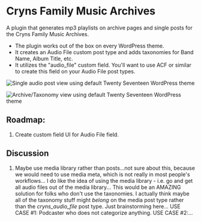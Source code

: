 # Cryns Family Music Archives
A plugin that generates mp3 playlists on archive pages and single posts for the Cryns Family Music Archives.

* The plugin works out of the box on every WordPress theme.
* It creates an Audio File custom post type and adds taxonomies for Band Name, Album Title, etc.
* It utilizes the "audio_file" custom field.  You'll want to use ACF or similar to create this field on your Audio File post types.

![Single audio post view using default Twenty Seventeen WordPress theme](https://music-cryns-com.s3.amazonaws.com/wp-content/uploads/2017/08/single.png)

![Archive/Taxonomy view using default Twenty Seventeen WordPress theme](https://music-cryns-com.s3.amazonaws.com/wp-content/uploads/2017/08/archive-playlist.png)


## Roadmap:
1.  Create custom field UI for Audio File field.

## Discussion
1.  Maybe use media library rather than posts...not sure about this, because we would need to use media meta, which is not really in most people's workflows...  I do like the idea of using the media library - i.e. go and get all audio files out of the media library...  This would be an AMAZING solution for folks who don't use the taxonomies.  I actually think maybe all of the taxonomy stuff might *belong* on the media post type rather than the *cryns_audio_file* post type.  Just brainstorming here...  USE CASE #1: Podcaster who does not categorize anything.  USE CASE #2:...

